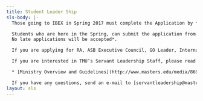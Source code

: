```yaml
---
title: Student Leader Ship
sls-body: |-
  Those going to IBEX in Spring 2017 must complete the Application by *5pm on November 28, 2016.*

  Students who are here in the Spring, can submit the application from *February 13-March 3, 2017. \
  No late applications will be accepted*.

  If you are applying for RA, ASB Executive Council, GO Leader, International Student Liaison, Multicultural Student Liaison, Military Student Liaison, or Commuter Assistant you will need to sign up for an interview time in King Hall. Chapel Band applicants will also need to sign up for an audition time in King Hall.

  If you are interested in TMU’s Servant Leadership Staff, please read the following packet of information regarding the purpose and responsibilities of an SLSer.

  * [Ministry Overview and Guidelines](http://www.masters.edu/media/869354/1718-sls-ministry-overview-and-guidelines.pdf "1718 SLS Ministry Overview and Guidelines.pdf")

  If you have any questions, send an e-mail to [servantleadership@masters.edu](mailto:servantleadership@masters.edu).
layout: sls
---
```


